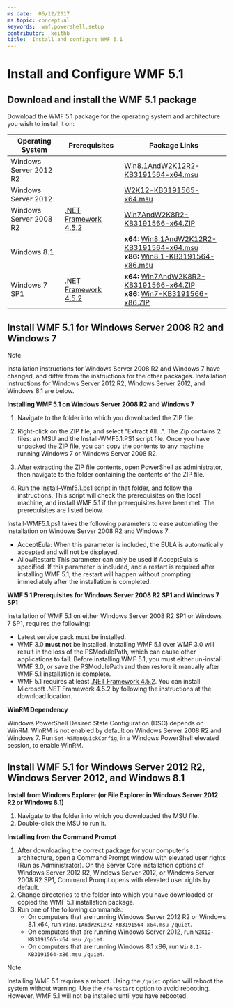 ```yaml
---
ms.date:  06/12/2017
ms.topic: conceptual
keywords:  wmf,powershell,setup
contributor:  keithb
title:  Install and configure WMF 5.1
---
```


# Install and Configure WMF 5.1

## Download and install the WMF 5.1 package

Download the WMF 5.1 package for the operating system and architecture you wish to install it on:

| Operating System       | Prerequisites           | Package Links                          |
|------------------------|-------------------------|----------------------------------------|
| Windows Server 2012 R2 |                         | [Win8.1AndW2K12R2-KB3191564-x64.msu][] |
| Windows Server 2012    |                         | [W2K12-KB3191565-x64.msu][]            |
| Windows Server 2008 R2 | [.NET Framework 4.5.2][]| [Win7AndW2K8R2-KB3191566-x64.ZIP][]    |
| Windows 8.1            |                         | **x64:** [Win8.1AndW2K12R2-KB3191564-x64.msu][]</br>**x86:** [Win8.1-KB3191564-x86.msu][] |
| Windows 7 SP1          | [.NET Framework 4.5.2][]| **x64:** [Win7AndW2K8R2-KB3191566-x64.ZIP][]</br>**x86:** [Win7-KB3191566-x86.ZIP][] |

[.NET Framework 4.5.2]: https://www.microsoft.com/download/details.aspx?id=42642
[W2K12-KB3191565-x64.msu]: https://go.microsoft.com/fwlink/?linkid=839513
[Win7-KB3191566-x86.ZIP]: https://go.microsoft.com/fwlink/?linkid=839522
[Win7AndW2K8R2-KB3191566-x64.ZIP]: https://go.microsoft.com/fwlink/?linkid=839523
[Win8.1-KB3191564-x86.msu]: https://go.microsoft.com/fwlink/?linkid=839521
[Win8.1AndW2K12R2-KB3191564-x64.msu]: https://go.microsoft.com/fwlink/?linkid=839516

## Install WMF 5.1 for Windows Server 2008 R2 and Windows 7

> [!NOTE]
> Installation instructions for Windows Server 2008 R2 and Windows 7 have changed, and differ from
the instructions for the other packages. Installation instructions for Windows Server 2012 R2, Windows Server 2012,
and Windows 8.1 are below.

**Installing WMF 5.1 on Windows Server 2008 R2 and Windows 7**

1. Navigate to the folder into which you downloaded the ZIP file.

2. Right-click on the ZIP file, and select "Extract All...". The Zip contains 2 files: an MSU and the Install-WMF5.1.PS1 script file.
Once you have unpacked the ZIP file, you can copy the contents to any machine running Windows 7 or Windows Server 2008 R2.

3. After extracting the ZIP file contents, open PowerShell as administrator, then navigate to the folder containing the
contents of the ZIP file.

4. Run the Install-Wmf5.1.ps1 script in that folder, and follow the instructions. This script will check the prerequisites
on the local machine, and install WMF 5.1 if the prerequisites have been met. The prerequisites are listed below.

Install-WMF5.1.ps1 takes the following parameters to ease automating the installation on Windows Server 2008 R2 and Windows 7:

- AcceptEula: When this parameter is included, the EULA is automatically accepted and will not be displayed.
- AllowRestart: This parameter can only be used if AcceptEula is specified. If this parameter is included, and a restart is required after installing WMF 5.1, the restart will happen without prompting immediately after the installation is completed.

**WMF 5.1 Prerequisites for Windows Server 2008 R2 SP1 and Windows 7 SP1**

Installation of WMF 5.1 on either Windows Server 2008 R2 SP1 or Windows 7 SP1, requires the following:
- Latest service pack must be installed.
- WMF 3.0 **must not** be installed. Installing WMF 5.1 over WMF 3.0 will result in the loss of the PSModulePath,
which can cause other applications to fail. Before installing WMF 5.1, you must either un-install WMF 3.0, or save
the PSModulePath and then restore it manually after WMF 5.1 installation is complete.
- WMF 5.1 requires at least [.NET Framework 4.5.2](https://www.microsoft.com/en-ca/download/details.aspx?id=42642).
You can install Microsoft .NET Framework 4.5.2 by following the instructions at the download location.

**WinRM Dependency**

Windows PowerShell Desired State Configuration (DSC) depends on WinRM.
WinRM is not enabled by default on Windows Server 2008 R2 and Windows 7.
Run `Set-WSManQuickConfig`, in a Windows PowerShell elevated session, to enable WinRM.

## Install WMF 5.1 for Windows Server 2012 R2, Windows Server 2012, and Windows 8.1

**Install from Windows Explorer (or File Explorer in Windows Server 2012 R2 or Windows 8.1)**

1. Navigate to the folder into which you downloaded the MSU file.
2. Double-click the MSU to run it.

**Installing from the Command Prompt**

1. After downloading the correct package for your computer's architecture, open a Command Prompt window with elevated user rights (Run as Administrator). On the Server Core installation options of Windows Server 2012 R2, Windows Server 2012, or Windows Server 2008 R2 SP1, Command Prompt opens with elevated user rights by default.
2. Change directories to the folder into which you have downloaded or copied the WMF 5.1 installation package.
3. Run one of the following commands:
   - On computers that are running Windows Server 2012 R2 or Windows 8.1 x64, run `Win8.1AndW2K12R2-KB3191564-x64.msu /quiet`.
   - On computers that are running Windows Server 2012, run `W2K12-KB3191565-x64.msu /quiet`.
   - On computers that are running Windows 8.1 x86, run `Win8.1-KB3191564-x86.msu /quiet`.

> [!NOTE]
> Installing WMF 5.1 requires a reboot. Using the `/quiet` option will reboot the system without warning.
> Use the `/norestart` option to avoid rebooting. However, WMF 5.1 will not be installed until you have rebooted.
